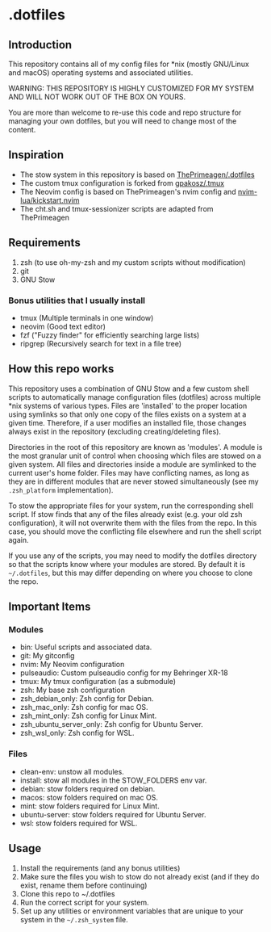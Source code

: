 # .dotfiles

## Introduction

This repository contains all of my config files for *nix (mostly GNU/Linux and macOS) operating systems and associated utilities.

WARNING: THIS REPOSITORY IS HIGHLY CUSTOMIZED FOR MY SYSTEM AND WILL NOT WORK OUT OF THE BOX ON YOURS.

You are more than welcome to re-use this code and repo structure for managing your own dotfiles, but you will need to change most of the content.

## Inspiration

- The stow system in this repository is based on [ThePrimeagen/.dotfiles](https://github.com/ThePrimeagen/.dotfiles)
- The custom tmux configuration is forked from [gpakosz/.tmux](https://github.com/gpakosz/.tmux)
- The Neovim config is based on ThePrimeagen's nvim config and [nvim-lua/kickstart.nvim](https://github.com/nvim-lua/kickstart.nvim)
- The cht.sh and tmux-sessionizer scripts are adapted from ThePrimeagen

## Requirements

1. zsh (to use oh-my-zsh and my custom scripts without modification)
2. git
3. GNU Stow

### Bonus utilities that I usually install

- tmux (Multiple terminals in one window)
- neovim (Good text editor)
- fzf ("Fuzzy finder" for efficiently searching large lists)
- ripgrep (Recursively search for text in a file tree)

## How this repo works

This repository uses a combination of GNU Stow and a few custom shell scripts to automatically manage configuration files (dotfiles) across multiple *nix systems of various types. Files are 'installed' to the proper location using symlinks so that only one copy of the files exists on a system at a given time. Therefore, if a user modifies an installed file, those changes always exist in the repository (excluding creating/deleting files).

Directories in the root of this repository are known as 'modules'. A module is the most granular unit of control when choosing which files are stowed on a given system. All files and directories inside a module are symlinked to the current user's home folder. Files may have conflicting names, as long as they are in different modules that are never stowed simultaneously (see my `.zsh_platform` implementation).

To stow the appropriate files for your system, run the corresponding shell script. If stow finds that any of the files already exist (e.g. your old zsh configuration), it will not overwrite them with the files from the repo. In this case, you should move the conflicting file elsewhere and run the shell script again.

If you use any of the scripts, you may need to modify the dotfiles directory so that the scripts know where your modules are stored. By default it is `~/.dotfiles`, but this may differ depending on where you choose to clone the repo.

## Important Items

### Modules

- bin: Useful scripts and associated data.
- git: My gitconfig
- nvim: My Neovim configuration
- pulseaudio: Custom pulseaudio config for my Behringer XR-18
- tmux: My tmux configuration (as a submodule)
- zsh: My base zsh configuration
- zsh_debian_only: Zsh config for Debian.
- zsh_mac_only: Zsh config for mac OS.
- zsh_mint_only: Zsh config for Linux Mint.
- zsh_ubuntu_server_only: Zsh config for Ubuntu Server.
- zsh_wsl_only: Zsh config for WSL.

### Files

- clean-env: unstow all modules.
- install: stow all modules in the STOW_FOLDERS env var.
- debian: stow folders required on debian.
- macos: stow folders required on mac OS.
- mint: stow folders required for Linux Mint.
- ubuntu-server: stow folders required for Ubuntu Server.
- wsl: stow folders required for WSL.

## Usage

1. Install the requirements (and any bonus utilities)
2. Make sure the files you wish to stow do not already exist (and if they do exist, rename them before continuing)
2. Clone this repo to ~/.dotfiles
3. Run the correct script for your system.
4. Set up any utilities or environment variables that are unique to your system in the `~/.zsh_system` file.
